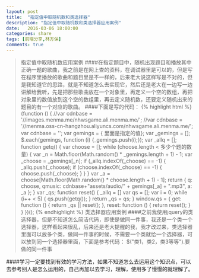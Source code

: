 ```yaml
---
layout: post
title:  "指定值中取随机数和类选择器"
description: "指定值中取随机数和类选择器应用案例"
date:   2016-03-06 18:00:00
categories: share
tags: [前端分享,林方保]
comments: true
---
```

>指定值中取随机数应用案例
####在指定题目中，随机出现题目和播放其中正确一题的歌曲，我之前是在网上查的资料，在调试器里是可以的，但是写在程序里播放的歌曲和题目里是不一样的，后来老大说这样写是不对的，但是我知道它的思路，就是不知道怎么去实现它，然后还是老大在一边写一边讲解给我听，先是把那些歌曲放在一个对象里，再定义一个空的数组，再把对象里的数值放到这个空的数组里，再去定义随机数，还要定义随机出来的题目的有一个对应的歌曲。
####下面是写的代码：
{% highlight html %}
(function () {
    //var cdnbase = '//images.menma.me/nhwsgame.ali.menma.me/';
    //var cdnbase = '//menma.oss-cn-hangzhou.aliyuncs.com/nhwsgame.ali.menma.me/';
    var cdnbase = '';
    var gemings = { 里面是指定的值};
    var _gemings = [];
    $.each(gemings, function (i) {_gemings.push(i);});
    var _allq = [];
    function getq() {
        var choose = [];
        while (choose.length < 多少个题的数量) {
            var _n = Math.floor(Math.random() * _gemings.length + 1) - 1;
            var _choose = _gemings[_n];
            if (_allq.indexOf(_choose) == -1) {
                _allq.push(_choose);
                if (choose.indexOf(_choose) == -1) {
                    choose.push(_choose);
                }
            }
        }
        var _a = choose[Math.floor(Math.random() * choose.length + 1) - 1];
        return {
            q: choose,
            qmusic: cdnbase+"assets/audio/" + gemings[_a] + ".mp3",
            a: _a
        };
    }
    var _qs;
    function reset() {
        _allq = []
        var qs = [];
        var i = 0;
        while (i++ < 5) {
            qs.push(getq());
        }
        return _qs = qs;
    }
    window.qs = {
        get: function () {
            return _qs || reset();
        },
        reset: function () {
            return reset();
        }
    }
})();
{% endhighlight %}
>类选择器应用案例
####之前我使用jquery的类选择器，但是不知道怎么简洁代码，即使是做同一件事，我还是一个类一个选择器，这样看起来很乱，后来还是老大提醒的我，我才改过来，类选择器里面可以放多个类，做同一件事的时候，不需要一个类就给一个选择器，可以放到同一个选择器里面，下面是参考代码：
$("类1，类2，类3等等").要做的同一件事

####学习一定要找到有效的学习方法，如果不知道怎么去运用这个知识点，可以去参考别人是怎么运用的，自己再加以去学习，理解，使用多了慢慢的就理解了。